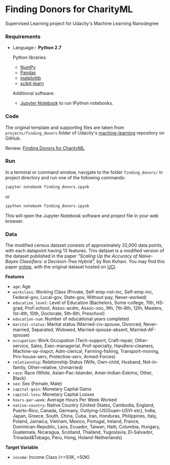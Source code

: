 # Finding Donors for CharityML
Supervised Learning project for Udacity's Machine Learning Nanodegree

### Requirements

* Language:- **Python 2.7**

    Python libraries:
    - [NumPy](http://www.numpy.org/)
    - [Pandas](http://pandas.pydata.org/)
    - [matplotlib](http://matplotlib.org/)
    - [scikit-learn](http://scikit-learn.org/stable/)

    Additional software:
    
    * [Jupyter Notebook](http://ipython.org/notebook.html) to run IPython notebooks.

### Code

The original template and supporting files are taken from ```projects/finding_donors``` folder of Udacity's  [machine-learning](https://github.com/udacity/machine-learning) repository on GitHub.

Review: [Finding Donors for CharityML](https://review.udacity.com/#!/rubrics/406/view)


### Run

In a terminal or command window, navigate to the folder `finding_donors/` in project directory and run one of the following commands:

```bash
jupyter notebook finding_donors.ipynb
```
or
```bash
ipython notebook finding_donors.ipynb
```

This will open the Jupyter Notebook software and project file in your web browser.

### Data

The modified census dataset consists of approximately 32,000 data points, with each datapoint having 13 features. This dataset is a modified version of the dataset published in the paper *"Scaling Up the Accuracy of Naive-Bayes Classifiers: a Decision-Tree Hybrid",* by Ron Kohavi. You may find this paper [online](https://www.aaai.org/Papers/KDD/1996/KDD96-033.pdf), with the original dataset hosted on [UCI](https://archive.ics.uci.edu/ml/datasets/Census+Income).

**Features**
- `age`: Age
- `workclass`: Working Class (Private, Self-emp-not-inc, Self-emp-inc, Federal-gov, Local-gov, State-gov, Without-pay, Never-worked)
- `education_level`: Level of Education (Bachelors, Some-college, 11th, HS-grad, Prof-school, Assoc-acdm, Assoc-voc, 9th, 7th-8th, 12th, Masters, 1st-4th, 10th, Doctorate, 5th-6th, Preschool)
- `education-num`: Number of educational years completed
- `marital-status`: Marital status (Married-civ-spouse, Divorced, Never-married, Separated, Widowed, Married-spouse-absent, Married-AF-spouse)
- `occupation`: Work Occupation (Tech-support, Craft-repair, Other-service, Sales, Exec-managerial, Prof-specialty, Handlers-cleaners, Machine-op-inspct, Adm-clerical, Farming-fishing, Transport-moving, Priv-house-serv, Protective-serv, Armed-Forces)
- `relationship`: Relationship Status (Wife, Own-child, Husband, Not-in-family, Other-relative, Unmarried)
- `race`: Race (White, Asian-Pac-Islander, Amer-Indian-Eskimo, Other, Black)
- `sex`: Sex (Female, Male)
- `capital-gain`: Monetary Capital Gains
- `capital-loss`: Monetary Capital Losses
- `hours-per-week`: Average Hours Per Week Worked
- `native-country`: Native Country (United-States, Cambodia, England, Puerto-Rico, Canada, Germany, Outlying-US(Guam-USVI-etc), India, Japan, Greece, South, China, Cuba, Iran, Honduras, Philippines, Italy, Poland, Jamaica, Vietnam, Mexico, Portugal, Ireland, France, Dominican-Republic, Laos, Ecuador, Taiwan, Haiti, Columbia, Hungary, Guatemala, Nicaragua, Scotland, Thailand, Yugoslavia, El-Salvador, Trinadad&Tobago, Peru, Hong, Holand-Netherlands)

**Target Variable**
- `income`: Income Class (<=50K, >50K)